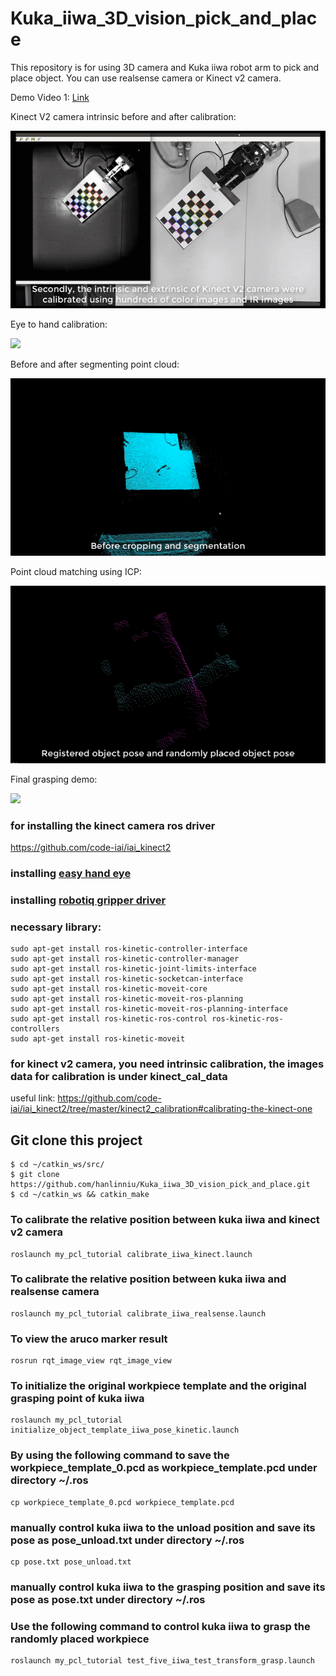 # Kuka_iiwa_3D_vision_pick_and_place
This repository is for using 3D camera and Kuka iiwa robot arm to pick and place object. You can use realsense camera or Kinect v2 camera.


Demo Video 1: [Link](https://youtu.be/M7GtTTIV9rA) 


Kinect V2 camera intrinsic before and after calibration:

![](intrinsic_calibration.gif)


Eye to hand calibration:

![](eye_to_hand_calibration.gif)


Before and after segmenting point cloud:

![](segmenting_point_cloud.gif)


Point cloud matching using ICP:

![](point_cloud_matching.gif)


Final grasping demo:

![](grasping_demo.gif)


### for installing the kinect camera ros driver
https://github.com/code-iai/iai_kinect2

### installing [easy hand eye](https://github.com/IFL-CAMP/easy_handeye)
### installing [robotiq gripper driver](https://github.com/ros-industrial/robotiq)

### necessary library:
```
sudo apt-get install ros-kinetic-controller-interface
sudo apt-get install ros-kinetic-controller-manager
sudo apt-get install ros-kinetic-joint-limits-interface
sudo apt-get install ros-kinetic-socketcan-interface
sudo apt-get install ros-kinetic-moveit-core
sudo apt-get install ros-kinetic-moveit-ros-planning
sudo apt-get install ros-kinetic-moveit-ros-planning-interface
sudo apt-get install ros-kinetic-ros-control ros-kinetic-ros-controllers
sudo apt-get install ros-kinetic-moveit
```

### for kinect v2 camera, you need intrinsic calibration, the images data for calibration is under kinect_cal_data
useful link: https://github.com/code-iai/iai_kinect2/tree/master/kinect2_calibration#calibrating-the-kinect-one

## Git clone this project 

```
$ cd ~/catkin_ws/src/
$ git clone https://github.com/hanlinniu/Kuka_iiwa_3D_vision_pick_and_place.git
$ cd ~/catkin_ws && catkin_make
```

### To calibrate the relative position between kuka iiwa and kinect v2 camera
```
roslaunch my_pcl_tutorial calibrate_iiwa_kinect.launch
```
### To calibrate the relative position between kuka iiwa and realsense camera
```
roslaunch my_pcl_tutorial calibrate_iiwa_realsense.launch
```

### To view the aruco marker result
```
rosrun rqt_image_view rqt_image_view
```

### To initialize the original workpiece template and the original grasping point of kuka iiwa
```
roslaunch my_pcl_tutorial initialize_object_template_iiwa_pose_kinetic.launch 
```

### By using the following command to save the workpiece_template_0.pcd as workpiece_template.pcd under directory ~/.ros
```
cp workpiece_template_0.pcd workpiece_template.pcd
```
### manually control kuka iiwa to the unload position and save its pose as pose_unload.txt under directory ~/.ros
```
cp pose.txt pose_unload.txt
```
### manually control kuka iiwa to the grasping position and save its pose as pose.txt under directory ~/.ros

### Use the following command to control kuka iiwa to grasp the randomly placed workpiece
```
roslaunch my_pcl_tutorial test_five_iiwa_test_transform_grasp.launch 
```

